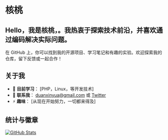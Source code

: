 # 核桃

## Hello，我是核桃，。我热衷于探索技术前沿，并喜欢通过编码解决实际问题。

在 GitHub 上，你可以找到我的开源项目、学习笔记和有趣的实验。欢迎探索我的仓库，留下反馈或一起合作！

## 关于我
- 🌱 **目前学习**： [PHP，Linux，等开发技术]
- 💬 **联系我**： [duanxinyua@gmail.com](mailto:duanxinyua@gmail.com) 或 [Twitter](https://x.com/vt4pT5J9CIB9uhC)
- ⚡ **趣味**： [从现在开始努力，一切都来得及]

## 统计与徽章
[![GitHub Stats](https://github-readme-stats.vercel.app/api?username=duanxinyua&show_icons=true&theme=dark)](https://github.com/anuraghazra/github-readme-stats)
